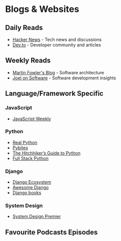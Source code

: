 # Blogs & Websites

## Daily Reads
- [Hacker News](https://news.ycombinator.com/) - Tech news and discussions
- [Dev.to](https://dev.to/) - Developer community and articles

## Weekly Reads
- [Martin Fowler's Blog](https://martinfowler.com/) - Software architecture
- [Joel on Software](https://www.joelonsoftware.com/) - Software development insights

## Language/Framework Specific

### JavaScript
- [JavaScript Weekly](https://javascriptweekly.com/)

### Python
- [Real Python](https://realpython.com/)
- [Pybites](https://pybitesplatform.com/)
- [The Hitchhiker’s Guide to Python](https://docs.python-guide.org/)
- [Full Stack Python](https://www.fullstackpython.com/)

### Django 
- [Django Ecosystem](https://www.djangoproject.com/community/ecosystem/)
- [Awesome Django](https://awesomedjango.org/)
- [Django books](https://djangobook.com/)

### System Design 
- [System Design Premier](https://github.com/donnemartin/system-design-primer)
## Favourite Podcasts Episodes


